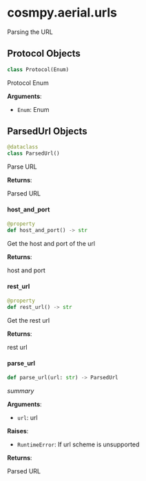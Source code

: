 <a id="cosmpy.aerial.urls"></a>

# cosmpy.aerial.urls

Parsing the URL

<a id="cosmpy.aerial.urls.Protocol"></a>

## Protocol Objects

```python
class Protocol(Enum)
```

Protocol Enum

**Arguments**:

- `Enum`: Enum

<a id="cosmpy.aerial.urls.ParsedUrl"></a>

## ParsedUrl Objects

```python
@dataclass
class ParsedUrl()
```

Parse URL

**Returns**:

Parsed URL

<a id="cosmpy.aerial.urls.ParsedUrl.host_and_port"></a>

#### host`_`and`_`port

```python
@property
def host_and_port() -> str
```

Get the host and port of the url

**Returns**:

host and port

<a id="cosmpy.aerial.urls.ParsedUrl.rest_url"></a>

#### rest`_`url

```python
@property
def rest_url() -> str
```

Get the rest url

**Returns**:

rest url

<a id="cosmpy.aerial.urls.parse_url"></a>

#### parse`_`url

```python
def parse_url(url: str) -> ParsedUrl
```

_summary_

**Arguments**:

- `url`: url

**Raises**:

- `RuntimeError`: If url scheme is unsupported

**Returns**:

Parsed URL
